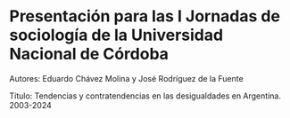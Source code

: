 # Presentación para las **I Jornadas de sociología de la Universidad Nacional de Córdoba**

Autores: Eduardo Chávez Molina y José Rodríguez de la Fuente 

Título: Tendencias y contratendencias en las desigualdades en Argentina. 2003-2024
